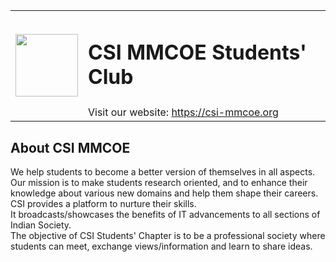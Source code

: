 <table>
<tr>
<td rowspan="2">
<img src="https://user-images.githubusercontent.com/85283622/191420191-a327e46a-c732-4103-9730-6c3877bec8c8.png" height="100"/>
</td>
<td>

# CSI MMCOE Students' Club

</td>
</tr>
<tr>
<td>
Visit our website: <a href="https://csi-mmcoe.org">https://csi-mmcoe.org</a>
</td>
</tr>
<table>
<section>
      <div>
          <div>
              <h1>
                  <span>About CSI MMCOE</span>
              </h1>
              <p>
                  <span>We help students to become a better version of themselves in all aspects. <br>
                    Our mission is to make students research oriented, 
                    and to enhance their knowledge about various new domains and help them shape their careers. 
                    CSI provides a platform to nurture their skills. <br>
                    It broadcasts/showcases 
                    the benefits of IT advancements to all sections of Indian Society. <br>
                    The objective of CSI Students' Chapter is to be a professional society where students can meet, 
                    exchange views/information and learn to share ideas.</span>
              </p>
          </div>
      </div>
</section>

